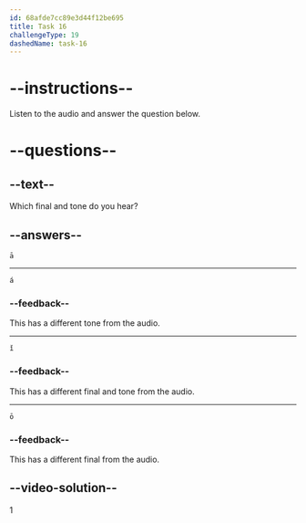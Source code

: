 ```yaml
---
id: 68afde7cc89e3d44f12be695
title: Task 16
challengeType: 19
dashedName: task-16
---
```


<!-- (Audio) A: ā -->

# --instructions--

Listen to the audio and answer the question below.

# --questions--

## --text--

Which final and tone do you hear?

## --answers--

`ā`

---

`á`

### --feedback--

This has a different tone from the audio.

---

`ǐ`

### --feedback--

This has a different final and tone from the audio.

---

`ō`

### --feedback--

This has a different final from the audio.

## --video-solution--

1
